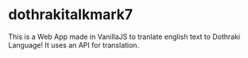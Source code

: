 # dothrakitalkmark7

This is a Web App made in VanillaJS to tranlate english text to Dothraki Language!
It uses an API for translation.
